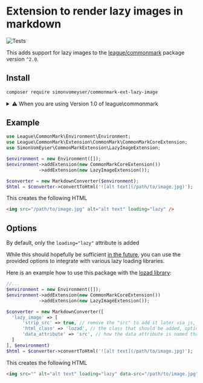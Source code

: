 # Extension to render lazy images in markdown

![Tests](https://github.com/simonvomeyser/commonmark-ext-lazy-image/workflows/Tests/badge.svg)

This adds support for lazy images to the [league/commonmark](https://github.com/thephpleague/commonmark) package version `^2.0`.

## Install

``` bash
composer require simonvomeyser/commonmark-ext-lazy-image
```

<details>
<summary>⚠️ When you are using Version 1.0 of league\commonmark </summary>
  
<br>
<br>
The current version of this pacakge is only compatible with `League\CommonMark 2.0`, for `1.0` compatibility install the latest `1.0` version of this package like so:

``` bash
composer require simonvomeyser/commonmark-ext-lazy-image "^v1.2.0"
```

You can find the old documentation [here](https://github.com/simonvomeyser/commonmark-ext-lazy-image/tree/40fcb3ec18b1c84e21a0b0b635ad021f8ec933bd).
</details>


## Example

``` php
use League\CommonMark\Environment\Environment;
use League\CommonMark\Extension\CommonMark\CommonMarkCoreExtension;
use SimonVomEyser\CommonMarkExtension\LazyImageExtension;

$environment = new Environment([]);
$environment->addExtension(new CommonMarkCoreExtension())
            ->addExtension(new LazyImageExtension());

$converter = new MarkdownConverter($environment);
$html = $converter->convertToHtml('![alt text](/path/to/image.jpg)');
```

This creates the following HTML

```html
<img src="/path/to/image.jpg" alt="alt text" loading="lazy" />
```

## Options

By default, only the `loading="lazy"` attribute is added

While this should hopefully be sufficient [in the future](https://web.dev/native-lazy-loading/), you can use the provided options to integrate with various lazy loading libraries.

Here is an example how to use this package with the [lozad library](https://github.com/ApoorvSaxena/lozad.js):

```php
//...
$environment = new Environment([]);
$environment->addExtension(new CommonMarkCoreExtension())
            ->addExtension(new LazyImageExtension());

$converter = new MarkdownConverter([
  'lazy_image' => [
      'strip_src' => true, // remove the "src" to add it later via js, optional
      'html_class' => 'lozad', // the class that should be added, optional
      'data_attribute' => 'src', // how the data attribute is named that provides the source to get picked up by js, optional
  ]
], $environment)
$html = $converter->convertToHtml('![alt text](/path/to/image.jpg)');
```


This creates the following HTML

```html
<img src="" alt="alt text" loading="lazy" data-src="/path/to/image.jpg" class="lozad" />
```
